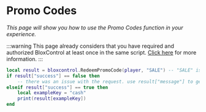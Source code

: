 # Promo Codes
*This page will show you how to use the Promo Codes function in your experience.*

:::warning
This page already considers that you have required and authorized BloxControl at least once in the same script. [Click here](/docs/functions/authentication) for more information.
:::

```lua
local result = bloxcontrol.RedeemPromoCode(player, "SALE") -- "SALE" is the example promocode - "player" is the player that is redeeming this code
if result["success"] == false then
	-- there was an issue with the request. use result["message"] to get the details of the error.
elseif result["success"] == true then
	local exampleKey = "cash"
	print(result[exampleKey])
end
```